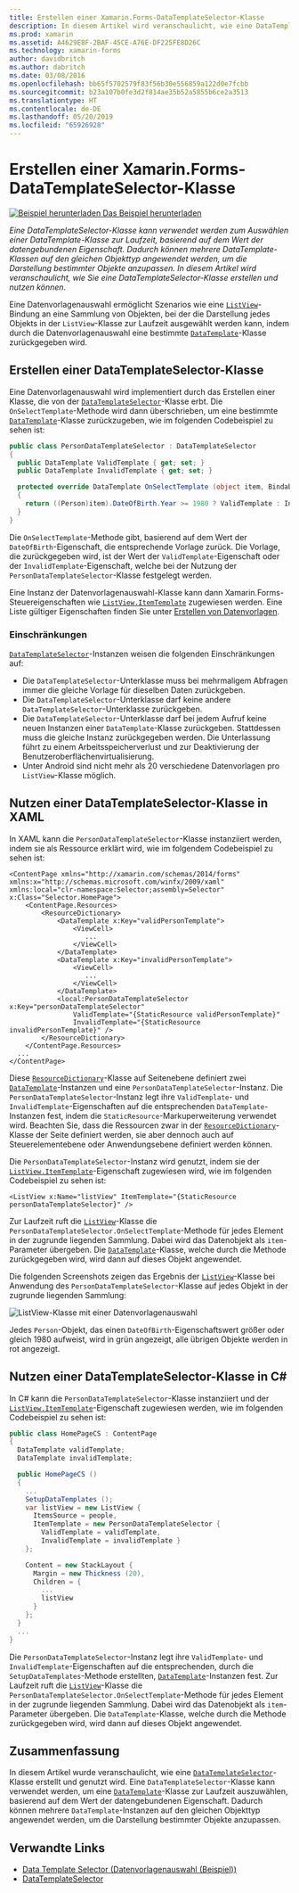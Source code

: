 ```yaml
---
title: Erstellen einer Xamarin.Forms-DataTemplateSelector-Klasse
description: In diesem Artikel wird veranschaulicht, wie eine DataTemplateSelector-Klasse erstellt und genutzt wird, die zum Auswählen einer DataTemplate-Klasse zur Laufzeit verwendet werden kann, basierend auf dem Wert einer datengebundenen Eigenschaft.
ms.prod: xamarin
ms.assetid: A4629E8F-2BAF-45CE-A76E-DF225FE8D26C
ms.technology: xamarin-forms
author: davidbritch
ms.author: dabritch
ms.date: 03/08/2016
ms.openlocfilehash: bb65f5702579f83f56b30e556859a122d0e7fcbb
ms.sourcegitcommit: b23a107b0fe3d2f814ae35b52a5855b6ce2a3513
ms.translationtype: HT
ms.contentlocale: de-DE
ms.lasthandoff: 05/20/2019
ms.locfileid: "65926928"
---
```

# <a name="creating-a-xamarinforms-datatemplateselector"></a>Erstellen einer Xamarin.Forms-DataTemplateSelector-Klasse

[![Beispiel herunterladen](~/media/shared/download.png) Das Beispiel herunterladen](https://developer.xamarin.com/samples/xamarin-forms/Templates/DataTemplateSelector/)

_Eine DataTemplateSelector-Klasse kann verwendet werden zum Auswählen einer DataTemplate-Klasse zur Laufzeit, basierend auf dem Wert der datengebundenen Eigenschaft. Dadurch können mehrere DataTemplate-Klassen auf den gleichen Objekttyp angewendet werden, um die Darstellung bestimmter Objekte anzupassen. In diesem Artikel wird veranschaulicht, wie Sie eine DataTemplateSelector-Klasse erstellen und nutzen können._

Eine Datenvorlagenauswahl ermöglicht Szenarios wie eine [`ListView`](xref:Xamarin.Forms.ListView)-Bindung an eine Sammlung von Objekten, bei der die Darstellung jedes Objekts in der `ListView`-Klasse zur Laufzeit ausgewählt werden kann, indem durch die Datenvorlagenauswahl eine bestimmte [`DataTemplate`](xref:Xamarin.Forms.DataTemplate)-Klasse zurückgegeben wird.

## <a name="creating-a-datatemplateselector"></a>Erstellen einer DataTemplateSelector-Klasse

Eine Datenvorlagenauswahl wird implementiert durch das Erstellen einer Klasse, die von der [`DataTemplateSelector`](xref:Xamarin.Forms.DataTemplateSelector)-Klasse erbt. Die `OnSelectTemplate`-Methode wird dann überschrieben, um eine bestimmte [`DataTemplate`](xref:Xamarin.Forms.DataTemplate)-Klasse zurückzugeben, wie im folgenden Codebeispiel zu sehen ist:

```csharp
public class PersonDataTemplateSelector : DataTemplateSelector
{
  public DataTemplate ValidTemplate { get; set; }
  public DataTemplate InvalidTemplate { get; set; }

  protected override DataTemplate OnSelectTemplate (object item, BindableObject container)
  {
    return ((Person)item).DateOfBirth.Year >= 1980 ? ValidTemplate : InvalidTemplate;
  }
}
```

Die `OnSelectTemplate`-Methode gibt, basierend auf dem Wert der `DateOfBirth`-Eigenschaft, die entsprechende Vorlage zurück. Die Vorlage, die zurückgegeben wird, ist der Wert der `ValidTemplate`-Eigenschaft oder der `InvalidTemplate`-Eigenschaft, welche bei der Nutzung der `PersonDataTemplateSelector`-Klasse festgelegt werden.

Eine Instanz der Datenvorlagenauswahl-Klasse kann dann Xamarin.Forms-Steuereigenschaften wie [`ListView.ItemTemplate`](xref:Xamarin.Forms.ItemsView`1) zugewiesen werden. Eine Liste gültiger Eigenschaften finden Sie unter [Erstellen von Datenvorlagen](~/xamarin-forms/app-fundamentals/templates/data-templates/creating.md).

### <a name="limitations"></a>Einschränkungen

[`DataTemplateSelector`](xref:Xamarin.Forms.DataTemplateSelector)-Instanzen weisen die folgenden Einschränkungen auf:

- Die `DataTemplateSelector`-Unterklasse muss bei mehrmaligem Abfragen immer die gleiche Vorlage für dieselben Daten zurückgeben.
- Die `DataTemplateSelector`-Unterklasse darf keine andere `DataTemplateSelector`-Unterklasse zurückgeben.
- Die `DataTemplateSelector`-Unterklasse darf bei jedem Aufruf keine neuen Instanzen einer `DataTemplate`-Klasse zurückgeben. Stattdessen muss die gleiche Instanz zurückgegeben werden. Die Unterlassung führt zu einem Arbeitsspeicherverlust und zur Deaktivierung der Benutzeroberflächenvirtualisierung.
- Unter Android sind nicht mehr als 20 verschiedene Datenvorlagen pro `ListView`-Klasse möglich.

## <a name="consuming-a-datatemplateselector-in-xaml"></a>Nutzen einer DataTemplateSelector-Klasse in XAML

In XAML kann die `PersonDataTemplateSelector`-Klasse instanziiert werden, indem sie als Ressource erklärt wird, wie im folgendem Codebeispiel zu sehen ist:

```xaml
<ContentPage xmlns="http://xamarin.com/schemas/2014/forms" xmlns:x="http://schemas.microsoft.com/winfx/2009/xaml" xmlns:local="clr-namespace:Selector;assembly=Selector" x:Class="Selector.HomePage">
    <ContentPage.Resources>
        <ResourceDictionary>
            <DataTemplate x:Key="validPersonTemplate">
                <ViewCell>
                   ...
                </ViewCell>
            </DataTemplate>
            <DataTemplate x:Key="invalidPersonTemplate">
                <ViewCell>
                   ...
                </ViewCell>
            </DataTemplate>
            <local:PersonDataTemplateSelector x:Key="personDataTemplateSelector"
                ValidTemplate="{StaticResource validPersonTemplate}"
                InvalidTemplate="{StaticResource invalidPersonTemplate}" />
        </ResourceDictionary>
    </ContentPage.Resources>
  ...
</ContentPage>
```

Diese [`ResourceDictionary`](xref:Xamarin.Forms.ResourceDictionary)-Klasse auf Seitenebene definiert zwei [`DataTemplate`](xref:Xamarin.Forms.DataTemplate)-Instanzen und eine `PersonDataTemplateSelector`-Instanz. Die `PersonDataTemplateSelector`-Instanz legt ihre `ValidTemplate`- und `InvalidTemplate`-Eigenschaften auf die entsprechenden `DataTemplate`-Instanzen fest, indem die `StaticResource`-Markuperweiterung verwendet wird. Beachten Sie, dass die Ressourcen zwar in der [`ResourceDictionary`](xref:Xamarin.Forms.ResourceDictionary)-Klasse der Seite definiert werden, sie aber dennoch auch auf Steuerelementebene oder Anwendungsebene definiert werden können.

Die `PersonDataTemplateSelector`-Instanz wird genutzt, indem sie der [`ListView.ItemTemplate`](xref:Xamarin.Forms.ItemsView`1)-Eigenschaft zugewiesen wird, wie im folgenden Codebeispiel zu sehen ist:

```xaml
<ListView x:Name="listView" ItemTemplate="{StaticResource personDataTemplateSelector}" />
```

Zur Laufzeit ruft die [`ListView`](xref:Xamarin.Forms.ListView)-Klasse die `PersonDataTemplateSelector.OnSelectTemplate`-Methode für jedes Element in der zugrunde liegenden Sammlung. Dabei wird das Datenobjekt als `item`-Parameter übergeben. Die [`DataTemplate`](xref:Xamarin.Forms.DataTemplate)-Klasse, welche durch die Methode zurückgegeben wird, wird dann auf dieses Objekt angewendet.

Die folgenden Screenshots zeigen das Ergebnis der [`ListView`](xref:Xamarin.Forms.ListView)-Klasse bei Anwendung des `PersonDataTemplateSelector`-Klasse auf jedes Objekt in der zugrunde liegenden Sammlung:

![](selector-images/data-template-selector.png "ListView-Klasse mit einer Datenvorlagenauswahl")

Jedes `Person`-Objekt, das einen `DateOfBirth`-Eigenschaftswert größer oder gleich 1980 aufweist, wird in grün angezeigt, alle übrigen Objekte werden in rot angezeigt.

## <a name="consuming-a-datatemplateselector-in-cnum"></a>Nutzen einer DataTemplateSelector-Klasse in C&num;

In C# kann die `PersonDataTemplateSelector`-Klasse instanziiert und der [`ListView.ItemTemplate`](xref:Xamarin.Forms.ItemsView`1)-Eigenschaft zugewiesen werden, wie im folgenden Codebeispiel zu sehen ist:

```csharp
public class HomePageCS : ContentPage
{
  DataTemplate validTemplate;
  DataTemplate invalidTemplate;

  public HomePageCS ()
  {
    ...
    SetupDataTemplates ();
    var listView = new ListView {
      ItemsSource = people,
      ItemTemplate = new PersonDataTemplateSelector {
        ValidTemplate = validTemplate,
        InvalidTemplate = invalidTemplate }
    };

    Content = new StackLayout {
      Margin = new Thickness (20),
      Children = {
        ...
        listView
      }
    };
  }
  ...  
}
```

Die `PersonDataTemplateSelector`-Instanz legt ihre `ValidTemplate`- und `InvalidTemplate`-Eigenschaften auf die entsprechenden, durch die `SetupDataTemplates`-Methode erstellten, [`DataTemplate`](xref:Xamarin.Forms.DataTemplate)-Instanzen fest. Zur Laufzeit ruft die [`ListView`](xref:Xamarin.Forms.ListView)-Klasse die `PersonDataTemplateSelector.OnSelectTemplate`-Methode für jedes Element in der zugrunde liegenden Sammlung. Dabei wird das Datenobjekt als `item`-Parameter übergeben. Die `DataTemplate`-Klasse, welche durch die Methode zurückgegeben wird, wird dann auf dieses Objekt angewendet.

## <a name="summary"></a>Zusammenfassung

In diesem Artikel wurde veranschaulicht, wie eine [`DataTemplateSelector`](xref:Xamarin.Forms.DataTemplateSelector)-Klasse erstellt und genutzt wird. Eine `DataTemplateSelector`-Klasse kann verwendet werden, um eine [`DataTemplate`](xref:Xamarin.Forms.DataTemplate)-Klasse zur Laufzeit auszuwählen, basierend auf dem Wert der datengebundenen Eigenschaft. Dadurch können mehrere `DataTemplate`-Instanzen auf den gleichen Objekttyp angewendet werden, um die Darstellung bestimmter Objekte anzupassen.


## <a name="related-links"></a>Verwandte Links

- [Data Template Selector (Datenvorlagenauswahl (Beispiel))](https://developer.xamarin.com/samples/xamarin-forms/Templates/DataTemplateSelector/)
- [DataTemplateSelector](xref:Xamarin.Forms.DataTemplateSelector)

